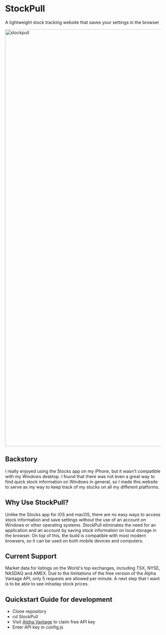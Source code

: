 # StockPull
A lightweight stock tracking website that saves your settings in the browser

<img width="1348" alt="stockpull" src="https://user-images.githubusercontent.com/81879857/148625848-21ebe7cf-aa27-407b-8b91-732224cfac57.png">

## Backstory
I really enjoyed using the Stocks app on my iPhone, but it wasn't compatible with my Windows desktop. I found that there was not even a great way to find quick stock information on Windows in general, so I made this website to serve as my way to keep track of my stocks on all my different platforms.

## Why Use StockPull?
Unlike the Stocks app for iOS and macOS, there are no easy ways to access stock information and save settings without the use of an account on Windows or other operating systems. StockPull eliminates the need for an application and an account by saving stock information on local storage in the browser. On top of this, the build is compatible with most modern browsers, so it can be used on both mobile devices and computers.

## Current Support
Market data for listings on the World's top exchanges, including TSX, NYSE, NASDAQ and AMEX. Due to the limitations of the free version of the Alpha Vantage API, only 5 requests are allowed per minute. A next step that I want is to be able to see intraday stock prices.

## Quickstart Guide for development
- Clone repository
- cd StockPull
- Visit [Alpha Vantage](https://www.alphavantage.co/support/#api-key) to claim free API key
- Enter API key in config.js
